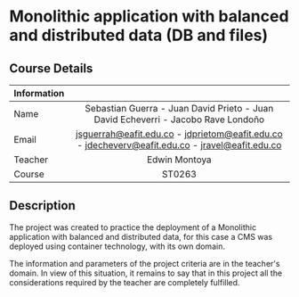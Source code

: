 # Monolithic application with balanced and distributed data (DB and files)


## Course Details


| Information  |                   |
|--------------|      :-----:      |
| Name    | Sebastian Guerra - Juan David Prieto - Juan David Echeverri - Jacobo Rave Londoño |
| Email   | jsguerrah@eafit.edu.co - jdprietom@eafit.edu.co - jdecheverv@eafit.edu.co - jravel@eafit.edu.co |
| Teacher | Edwin Montoya          |
| Course  | ST0263                 |

## Description

The project was created to practice the deployment of a Monolithic application with balanced and distributed data, for this case a CMS was deployed using container technology, with its own domain.

The information and parameters of the project criteria are in the teacher's domain. In view of this situation, it remains to say that in this project all the considerations required by the teacher are completely fulfilled.
